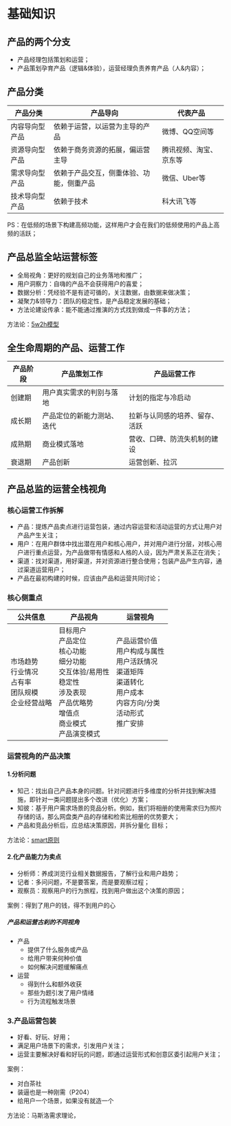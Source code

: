 # 基础知识

## 产品的两个分支

- 产品经理包括策划和运营；
- 产品策划孕育产品（逻辑&体验），运营经理负责养育产品（人&内容）；

## 产品分类

| 产品分类       | 产品导向                                 | 代表产品               |
| -------------- | ---------------------------------------- | ---------------------- |
| 内容导向型产品 | 依赖于运营，以运营为主导的产品           | 微博、QQ空间等         |
| 资源导向型产品 | 依赖于商务资源的拓展，偏运营主导         | 腾讯视频、淘宝、京东等 |
| 需求导向型产品 | 依赖于产品交互，侧重体验、功能，侧重产品 | 微信、Uber等           |
| 技术导向型产品 | 依赖于技术                               | 科大讯飞等             |

PS：在低频的场景下构建高频功能，这样用户才会在我们的低频使用的产品上高频的活跃；

## 产品总监全站运营标签

- 全局视角：更好的规划自己的业务落地和推广；
- 用户洞察力：自嗨的产品不会获得用户的喜爱；
- 数据分析：凭经验不是有迹可循的，关注数据，由数据来做决策；
- 凝聚力&领导力：团队的稳定性，是产品稳定发展的基础；
- 方法论建设传承：能不能通过推演的方式找到做成一件事的方法；

方法论：[5w2h模型](fang-fa-lun.md#5w-2-h-mo-xing)

## 全生命周期的产品、运营工作

| 产品阶段 | 产品策划工作               | 产品运营工作                   |
| -------- | -------------------------- | ------------------------------ |
| 创建期   | 用户真实需求的判别与落地   | 计划的指定与冷启动             |
| 成长期   | 产品定位的新能力测站、迭代 | 拉新与认同感的培养、留存、活跃 |
| 成熟期   | 商业模式落地               | 营收、口碑、防流失机制的建设   |
| 衰退期   | 产品创新                   | 运营创新、拉沉                 |

## 产品总监的运营全栈视角

### 核心运营工作拆解

- 产品：提炼产品卖点进行运营包装，通过内容运营和活动运营的方式让用户对产品产生关注；
- 用户：在用户群体中找出潜在用户和核心用户，并对用户进行分层，对核心用户进行重点运营，为产品做带有情感和人格的人设，因为严肃关系正在消失；
- 渠道：找对渠道，用好渠道，并对资源进行整合使用；包装产品产生内容，通过渠道运营用户；
- 产品在最初构建的时候，应该由产品和运营共同讨论；

### 核心侧重点

| 公共信息                                                   | 产品视角                                                     | 运营视角                                                     |
| ---------------------------------------------------------- | ------------------------------------------------------------ | ------------------------------------------------------------ |
| 市场趋势<br>行业情况<br>占有率<br>团队规模<br>企业经营战略 | 目标用户<br>产品定位<br>核心功能<br>细分功能<br>交互体验/易用性<br>稳定性<br>涉及表现<br>产品优略势<br>增值点<br>商业模式<br>产品演变模式 | 产品运营价值<br>用户构成与属性<br>用户活跃情况<br>渠道矩阵<br>渠道转化<br>用户成本<br>内容方向/分类<br>活动形式<br>推广安排 |

### 运营视角的产品决策

#### 1.分析问题

- 知己：找出自己产品本身的问题。针对问题进行多维度的分析并找到解决措施，即针对一类问题提出多个改进（优化）方案；
- 知彼：基于用户需求场景的竞品分析。例如，我们将相册的使用需求归为照片存储的话，那么网盘类产品的存储和检索比相册的优势要大；
- 产品和竞品分析后，应总结决策原因，并拆分量化 目标；

方法论：[smart原则](fang-fa-lun.md#smart-yuan-ze)

#### 2.化产品能力为卖点

- 分析师：养成浏览行业相关数据报告，了解行业和用户趋势；
- 记者：多问问题，不是要答案，而是要观察过程；
- 观察员：观察用户的行为旅程，找到用户做出这个决策的原因；

案例：得到了用户的钱，得不到用户的心

##### 产品和运营古刹的不同视角

- 产品
  - 提供了什么服务或产品
  - 给用户带来何种价值
  - 如何解决问题缓解痛点
- 运营
  - 得到什么和额外收获
  - 那些为题引发了用户情绪
  - 行为流程触发场景

### 3.产品运营包装

- 好看、好玩、好用；
- 满足用户场景下的需求，引发用户关注；
- 运营主要解决好看和好玩的问题，即通过运营形式和创意区委引起用户关注；

案例：

- 对白茶社
- 装逼也是一种刚需（P204）
- 给用户一个场景，如果没有就造一个

方法论：马斯洛需求理论，